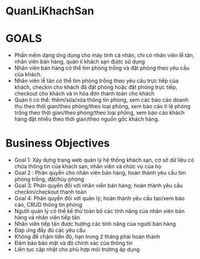 # QuanLiKhachSan
# GOALS
- Phần mềm dạng ứng dụng cho máy tính cá nhân, chỉ có nhân viên lễ tân, nhân viên bán hàng, quản lí khách sạn được sử dụng
- Nhân viên bán hàng có thể tìm phòng trống và đặt phòng theo yêu cầu của khách.
- Nhân viên lễ tân có thể tìm phòng trống theo yêu cầu trực tiếp của khách, checkin cho khách đã đặt phòng hoặc đặt phòng trực tiếp, checkout cho khách và in hóa đơn thanh toán cho khách
- Quản lí có thể: thêm/sửa/xóa thông tin phòng, xem các báo cáo doanh thu theo thời gian/theo phòng/theo loại phòng, xem báo cáo tỉ lệ phòng trống theo thời gian/theo phòng/theo loại phòng, xem báo cáo khách hàng đặt nhiều theo thời gian/theo nguồn gốc khách hàng.
# Business Objectives
- Goal 1: Xây dựng trang web quản lý hệ thống khách sạn, cơ sở dữ liệu có chứa thông tin của khách sạn, nhân viên và chức vụ của họ
- Goal 2 : Phân quyền cho nhân viên bán hàng, hoàn thành yêu cầu tìm phòng trống, đặt/hủy phòng
- Goal 3: Phân quyền đối với nhân viến bán hàng; hoàn thành yêu cầu checkin/checkout thanh toán
- Goal 4: Phân quyền đối với quản lý; hoàn thành yêu cầu tạo/xem báo cáo, CRUD thông tin phòng
- Người quản lý có thể kế thừ toàn bộ các tính năng của nhân viên bán hàng và nhân viên tiếp tân
- Nhân viên tiếp tân được hưởng các tính năng của người bán hàng
- Đáp ứng đầy đủ các yêu cầu
- Không để chậm tiến độ, hạn trong 2 tháng phải hoàn thành
- Đảm bảo bảo mật và độ chính xác của thông tin
- Liên tục cập nhật cho phù hợp môi trường áp dụng
